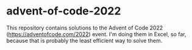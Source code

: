# advent-of-code-2022
This repository contains solutions to the Advent of Code 2022 (https://adventofcode.com/2022) event.  I'm doing them in Excel, so far, because that is probably the least efficient way to solve them.
